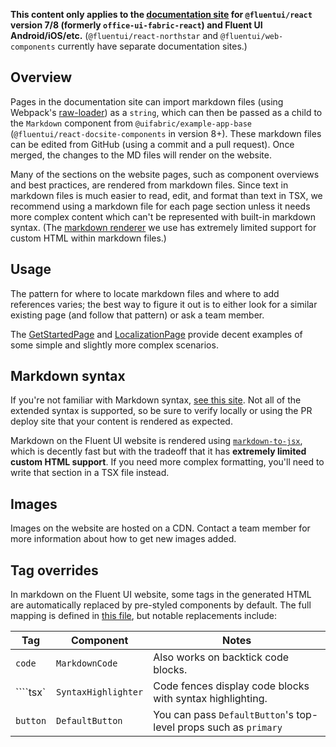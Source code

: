 **This content only applies to the [documentation site](https://developer.microsoft.com/en-us/fluentui) for `@fluentui/react` version 7/8 (formerly `office-ui-fabric-react`) and Fluent UI Android/iOS/etc.** (`@fluentui/react-northstar` and `@fluentui/web-components` currently have separate documentation sites.)

## Overview

Pages in the documentation site can import markdown files (using Webpack's [raw-loader](https://github.com/webpack-contrib/raw-loader)) as a `string`, which can then be passed as a child to the `Markdown` component from `@uifabric/example-app-base` (`@fluentui/react-docsite-components` in version 8+). These markdown files can be edited from GitHub (using a commit and a pull request). Once merged, the changes to the MD files will render on the website.

Many of the sections on the website pages, such as component overviews and best practices, are rendered from markdown files. Since text in markdown files is much easier to read, edit, and format than text in TSX, we recommend using a markdown file for each page section unless it needs more complex content which can't be represented with built-in markdown syntax. (The [markdown renderer](https://www.npmjs.com/package/markdown-to-jsx) we use has extremely limited support for custom HTML within markdown files.)

## Usage

The pattern for where to locate markdown files and where to add references varies; the best way to figure it out is to either look for a similar existing page (and follow that pattern) or ask a team member.

The [GetStartedPage](https://github.com/microsoft/fluentui/tree/master/apps/public-docsite/src/pages/Overviews/GetStartedPage) and [LocalizationPage](https://github.com/microsoft/fluentui/tree/master/apps/public-docsite/src/pages/Styles/LocalizationPage) provide decent examples of some simple and slightly more complex scenarios.

## Markdown syntax

If you're not familiar with Markdown syntax, [see this site](https://www.markdownguide.org/cheat-sheet/). Not all of the extended syntax is supported, so be sure to verify locally or using the PR deploy site that your content is rendered as expected.

Markdown on the Fluent UI website is rendered using [`markdown-to-jsx`](https://www.npmjs.com/package/markdown-to-jsx), which is decently fast but with the tradeoff that it has **extremely limited custom HTML support**. If you need more complex formatting, you'll need to write that section in a TSX file instead.

## Images

Images on the website are hosted on a CDN. Contact a team member for more information about how to get new images added.

## Tag overrides

In markdown on the Fluent UI website, some tags in the generated HTML are automatically replaced by pre-styled components by default. The full mapping is defined in [this file](https://github.com/microsoft/fluentui/blob/master/packages/react-docsite-components/src/components/Markdown/Markdown.tsx), but notable replacements include:

| Tag      | Component           | Notes                                                            |
| -------- | ------------------- | ---------------------------------------------------------------- |
| `code`   | `MarkdownCode`      | Also works on backtick code blocks.                              |
| ````tsx` | `SyntaxHighlighter` | Code fences display code blocks with syntax highlighting.        |
| `button` | `DefaultButton`     | You can pass `DefaultButton`'s top-level props such as `primary` |
